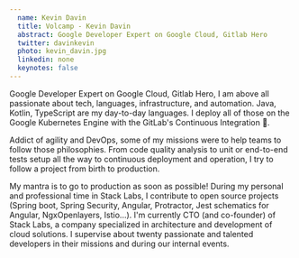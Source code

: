 ```yaml
---
  name: Kevin Davin
  title: Volcamp - Kevin Davin
  abstract: Google Developer Expert on Google Cloud, Gitlab Hero
  twitter: davinkevin
  photo: kevin_davin.jpg
  linkedin: none
  keynotes: false
---
```

Google Developer Expert on Google Cloud, Gitlab Hero, I am above all passionate about tech, languages, infrastructure, and automation. Java, Kotlin, TypeScript are my day-to-day languages. I deploy all of those on the Google Kubernetes Engine with the GitLab's Continuous Integration 🚀.

Addict of agility and DevOps, some of my missions were to help teams to follow those philosophies. From code quality analysis to unit or end-to-end tests setup all the way to continuous deployment and operation, I try to follow a project from birth to production.

My mantra is to go to production as soon as possible! During my personal and professional time in Stack Labs, I contribute to open source projects (Spring boot, Spring Security, Angular, Protractor, Jest schematics for Angular, NgxOpenlayers, Istio...). I'm currently CTO (and co-founder) of Stack Labs, a company specialized in architecture and development of cloud solutions. I supervise about twenty passionate and talented developers in their missions and during our internal events.
